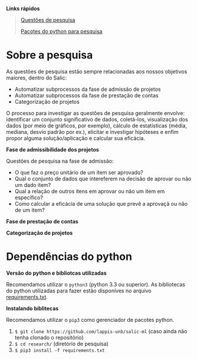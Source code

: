 **Links rápidos**
> [Questões de pesquisa](#sobre-a-pesquisa)
>
> [Pacotes do python para pesquisa](#dependências-do-python)


# Sobre a pesquisa

As questões de pesquisa estão sempre relacionadas aos nossos objetivos maiores, dentro do Salic:
  - Automatizar subprocessos da fase de admissão de projetos
  - Automatizar subprocessos da fase de prestação de contas
  - Categorização de projetos

O processo para investigar as questões de pesquisa geralmente envolve: identificar um conjunto significativo de dados, coletá-los, visualização dos dados (por meio de gráficos, por exemplo), cálculo de estatísticas (média, mediana, desvio padrão por ex.), elicitar e investigar hipóteses e enfim propor alguma solução/aplicação e calcular sua eficácia.

**Fase de admissibilidade dos projetos**

Questões de pesquisa na fase de admissão:
- O que faz o preço unitário de um item ser aprovado?
- Qual o conjunto de dados que intereferem na decisão de aprovar ou não um dado item?
- Qual a relação de outros itens em aprovar ou não um item em específico?
- Como calcular a eficácia de uma solução que prevê a aprovaçã ou não de um item?

**Fase de prestação de contas**

**Categorização de projetos**

# Dependências do python

**Versão do python e bibliotcas utilizadas**

Recomendamos utilizar o `python3` (python 3.3 ou superior).
As bibliotecas do python utilizadas para fazer estão disponíves no arquivo [requirements.txt](https://github.com/lappis-unb/salic-ml/blob/master/research/requirements.txt).

**Instalando biblitecas**

Recomendamos utilizar o `pip3` como gerenciador de pacotes python.

1. `$ git clone https://github.com/lappis-unb/salic-ml` (caso ainda não tenha clonado o repositório)
2. `$ cd research/` (diretório de pesquisa)
3. `$ pip3 install -f requirements.txt`
